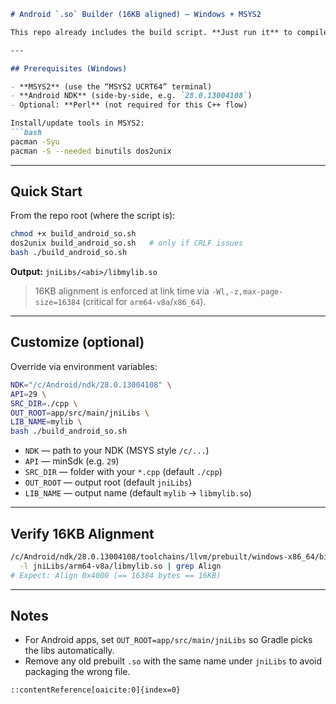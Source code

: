 ````markdown
# Android `.so` Builder (16KB aligned) — Windows + MSYS2

This repo already includes the build script. **Just run it** to compile your C++ into Android `.so` for `arm64-v8a`, `x86_64`, `x86`, `armeabi-v7a`, with **16KB page alignment**.

---

## Prerequisites (Windows)

- **MSYS2** (use the “MSYS2 UCRT64” terminal)
- **Android NDK** (side-by-side, e.g. `28.0.13004108`)
- Optional: **Perl** (not required for this C++ flow)

Install/update tools in MSYS2:
```bash
pacman -Syu
pacman -S --needed binutils dos2unix
````

---

## Quick Start

From the repo root (where the script is):

```bash
chmod +x build_android_so.sh
dos2unix build_android_so.sh   # only if CRLF issues
bash ./build_android_so.sh
```

**Output:**
`jniLibs/<abi>/libmylib.so`

> 16KB alignment is enforced at link time via `-Wl,-z,max-page-size=16384` (critical for `arm64-v8a`/`x86_64`).

---

## Customize (optional)

Override via environment variables:

```bash
NDK="/c/Android/ndk/28.0.13004108" \
API=29 \
SRC_DIR=./cpp \
OUT_ROOT=app/src/main/jniLibs \
LIB_NAME=mylib \
bash ./build_android_so.sh
```

* `NDK` — path to your NDK (MSYS style `/c/...`)
* `API` — minSdk (e.g. `29`)
* `SRC_DIR` — folder with your `*.cpp` (default `./cpp`)
* `OUT_ROOT` — output root (default `jniLibs`)
* `LIB_NAME` — output name (default `mylib` → `libmylib.so`)

---

## Verify 16KB Alignment

```bash
/c/Android/ndk/28.0.13004108/toolchains/llvm/prebuilt/windows-x86_64/bin/llvm-readelf.exe \
  -l jniLibs/arm64-v8a/libmylib.so | grep Align
# Expect: Align 0x4000 (== 16384 bytes == 16KB)
```

---

## Notes

* For Android apps, set `OUT_ROOT=app/src/main/jniLibs` so Gradle picks the libs automatically.
* Remove any old prebuilt `.so` with the same name under `jniLibs` to avoid packaging the wrong file.

```
::contentReference[oaicite:0]{index=0}
```
